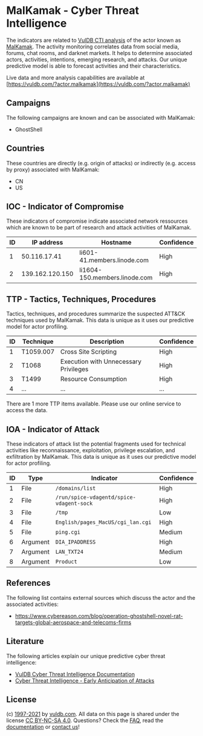 # MalKamak - Cyber Threat Intelligence

The indicators are related to [VulDB CTI analysis](https://vuldb.com/?kb.cti) of the actor known as [MalKamak](https://vuldb.com/?actor.malkamak). The activity monitoring correlates data from social media, forums, chat rooms, and darknet markets. It helps to determine associated actors, activities, intentions, emerging research, and attacks. Our unique predictive model is able to forecast activities and their characteristics.

Live data and more analysis capabilities are available at [https://vuldb.com/?actor.malkamak](https://vuldb.com/?actor.malkamak)

## Campaigns

The following campaigns are known and can be associated with MalKamak:

* GhostShell

## Countries

These countries are directly (e.g. origin of attacks) or indirectly (e.g. access by proxy) associated with MalKamak:

* CN
* US

## IOC - Indicator of Compromise

These indicators of compromise indicate associated network ressources which are known to be part of research and attack activities of MalKamak.

ID | IP address | Hostname | Confidence
-- | ---------- | -------- | ----------
1 | 50.116.17.41 | li601-41.members.linode.com | High
2 | 139.162.120.150 | li1604-150.members.linode.com | High

## TTP - Tactics, Techniques, Procedures

Tactics, techniques, and procedures summarize the suspected ATT&CK techniques used by MalKamak. This data is unique as it uses our predictive model for actor profiling.

ID | Technique | Description | Confidence
-- | --------- | ----------- | ----------
1 | T1059.007 | Cross Site Scripting | High
2 | T1068 | Execution with Unnecessary Privileges | High
3 | T1499 | Resource Consumption | High
4 | ... | ... | ...

There are 1 more TTP items available. Please use our online service to access the data.

## IOA - Indicator of Attack

These indicators of attack list the potential fragments used for technical activities like reconnaissance, exploitation, privilege escalation, and exfiltration by MalKamak. This data is unique as it uses our predictive model for actor profiling.

ID | Type | Indicator | Confidence
-- | ---- | --------- | ----------
1 | File | `/domains/list` | High
2 | File | `/run/spice-vdagentd/spice-vdagent-sock` | High
3 | File | `/tmp` | Low
4 | File | `English/pages_MacUS/cgi_lan.cgi` | High
5 | File | `ping.cgi` | Medium
6 | Argument | `DIA_IPADDRESS` | High
7 | Argument | `LAN_TXT24` | Medium
8 | Argument | `Product` | Low

## References

The following list contains external sources which discuss the actor and the associated activities:

* https://www.cybereason.com/blog/operation-ghostshell-novel-rat-targets-global-aerospace-and-telecoms-firms

## Literature

The following articles explain our unique predictive cyber threat intelligence:

* [VulDB Cyber Threat Intelligence Documentation](https://vuldb.com/?kb.cti)
* [Cyber Threat Intelligence - Early Anticipation of Attacks](https://www.scip.ch/en/?labs.20201022)

## License

(c) [1997-2021](https://vuldb.com/?kb.changelog) by [vuldb.com](https://vuldb.com/?kb.about). All data on this page is shared under the license [CC BY-NC-SA 4.0](https://creativecommons.org/licenses/by-nc-sa/4.0/). Questions? Check the [FAQ](https://vuldb.com/?kb.faq), read the [documentation](https://vuldb.com/?kb) or [contact us](https://vuldb.com/?contact)!
